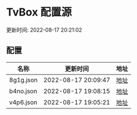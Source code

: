 
# TvBox 配置源

更新时间: 2022-08-17 20:21:02


## 配置

|   名称  | 更新时间  |地址  |
|  ----  | ----  |----  |
|  8g1g.json | 2022-08-17 20:09:47 |[地址](https://box.okeybox.top/tv/8g1g.json) |
|  b4no.json | 2022-08-17 19:08:15 |[地址](https://box.okeybox.top/tv/b4no.json) |
|  v4p6.json | 2022-08-17 19:05:21 |[地址](https://box.okeybox.top/tv/v4p6.json) |
  
    